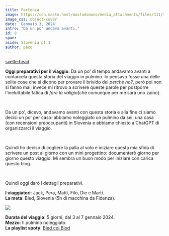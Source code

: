 ```yaml
---
title: Partenza
image: https://cdn.masto.host/mastodonuno/media_attachments/files/111/721/480/571/537/490/small/89e9b7253061b14b.jpg
image_css: object-cover
date: 'Gennaio 3, 2024'
intro: "Da un po' andava avanti."
id: 8
span:
aside: Slovenia pt.1
author: paco
---
```


<svelte:head>
  <title>{title} | {author}</title>
</svelte:head>

**Oggi preparativi per il viaggio**. Da un po' di tempo andavamo avanti a contarcela questa storia del viaggio in pulmino. Io pensavo fosse una delle solite cose che si dicono per provare il brivido del *perchè no?*, però poi non si fanno mai; invece mi ritrovo a scrivere queste parole per postporre l'ineluttabile fatica di *fare la valigia*(che comunque per me sarà uno zaino). <br>

<br>

Da un po', dicevo, andavamo avanti con questa storia e alla fine ci siamo decisi un po' per caso: abbiamo noleggiato un pulmino da sei, una casa (con recensioni preoccupanti) in Slovenia e abbiamo chiesto a ChatGPT di organizzarci il viaggio. <br>

<br>

Quindi ho deciso di cogliere la palla al volo e iniziare questa mia sfida di scrivere un post al giorno con un mini progettino: documenterò giorno per giorno questo viaggio. Mi sembra un buon modo per iniziare con carica questo blog. <br>

<br>

Quindi oggi darò i dettagli preparativi.

**I viaggiatori**: Jack, Pera, Matti, Filo, Die e Marti. <br>
**La meta**: Bled, Slovenia (5h di macchina da Fidenza).

<img class="w-full" src="https://finestayslovenia.com/wp-content/uploads/2017/02/slovenia-map-bled.jpg">

**Durata del viaggio**: 5 giorni, dal 3 al 7 gennaio 2024. <br>
**Mezzo**: Il pulmino noleggiato. <br>
**La playlist spoty**: <a href="https://open.spotify.com/playlist/3CFekjfRrn2c5q1QKshjZq?si=7edca469ea864848">Bled coi Blod</a>
